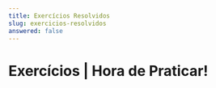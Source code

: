 ```yaml
---
title: Exercícios Resolvidos
slug: exercicios-resolvidos
answered: false
---
```


# Exercícios | Hora de Praticar!
